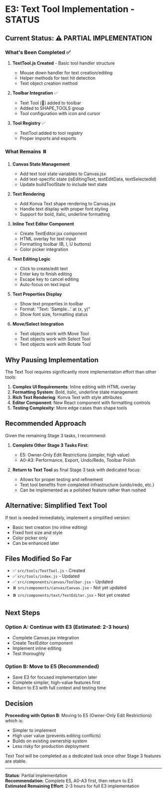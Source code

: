 # E3: Text Tool Implementation - STATUS

## Current Status: ⚠️ PARTIAL IMPLEMENTATION

### What's Been Completed ✅

1. **TextTool.js Created** - Basic tool handler structure
   - Mouse down handler for text creation/editing
   - Helper methods for text hit detection
   - Text object creation method

2. **Toolbar Integration** ✅
   - Text Tool (📝) added to toolbar
   - Added to SHAPE_TOOLS group
   - Tool configuration with icon and cursor

3. **Tool Registry** ✅
   - TextTool added to tool registry
   - Proper imports and exports

### What Remains ⏸️

1. **Canvas State Management**
   - Add text tool state variables to Canvas.jsx
   - Add text-specific state (isEditingText, textEditData, textSelectedId)
   - Update buildToolState to include text state

2. **Text Rendering**
   - Add Konva Text shape rendering to Canvas.jsx
   - Handle text display with proper font styling
   - Support for bold, italic, underline formatting

3. **Inline Text Editor Component**
   - Create TextEditor.jsx component
   - HTML overlay for text input
   - Formatting toolbar (B, I, U buttons)
   - Color picker integration

4. **Text Editing Logic**
   - Click to create/edit text
   - Enter key to finish editing
   - Escape key to cancel editing
   - Auto-focus on text input

5. **Text Properties Display**
   - Show text properties in toolbar
   - Format: "Text: 'Sample...' at (x, y)"
   - Show font size, formatting status

6. **Move/Select Integration**
   - Text objects work with Move Tool
   - Text objects work with Select Tool
   - Text objects work with Rotate Tool

## Why Pausing Implementation

The Text Tool requires significantly more implementation effort than other tools:

1. **Complex UI Requirements**: Inline editing with HTML overlay
2. **Formatting System**: Bold, italic, underline state management
3. **Rich Text Rendering**: Konva Text with style attributes
4. **Editor Component**: New React component with formatting controls
5. **Testing Complexity**: More edge cases than shape tools

## Recommended Approach

Given the remaining Stage 3 tasks, I recommend:

1. **Complete Other Stage 3 Tasks First**:
   - E5: Owner-Only Edit Restrictions (simpler, high value)
   - A0-A3: Performance, Export, Undo/Redo, Toolbar Polish

2. **Return to Text Tool** as final Stage 3 task with dedicated focus:
   - Allows for proper testing and refinement
   - Text tool benefits from completed infrastructure (undo/redo, etc.)
   - Can be implemented as a polished feature rather than rushed

## Alternative: Simplified Text Tool

If text is needed immediately, implement a simplified version:
- Basic text creation (no inline editing)
- Fixed font size and style
- Color picker only
- Can be enhanced later

## Files Modified So Far

- ✅ `src/tools/TextTool.js` - Created
- ✅ `src/tools/index.js` - Updated
- ✅ `src/components/canvas/Toolbar.jsx` - Updated
- ⏸️ `src/components/canvas/Canvas.jsx` - Not yet updated
- ⏸️ `src/components/text/TextEditor.jsx` - Not yet created

## Next Steps

### Option A: Continue with E3 (Estimated: 2-3 hours)
- Complete Canvas.jsx integration
- Create TextEditor component
- Implement inline editing
- Test thoroughly

### Option B: Move to E5 (Recommended)
- Save E3 for focused implementation later
- Complete simpler, high-value features first
- Return to E3 with full context and testing time

## Decision

**Proceeding with Option B**: Moving to E5 (Owner-Only Edit Restrictions) which is:
- Simpler to implement
- High user value (prevents editing conflicts)
- Builds on existing ownership system
- Less risky for production deployment

Text Tool will be completed as a dedicated task once other Stage 3 features are stable.

---

**Status**: Partial Implementation  
**Recommendation**: Complete E5, A0-A3 first, then return to E3  
**Estimated Remaining Effort**: 2-3 hours for full E3 implementation



